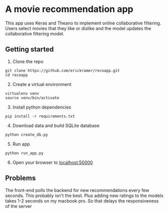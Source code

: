 # A movie recommendation app

This app uses Keras and Theano to implement online collaborative filtering. Users select movies that they like or dislike and the model updates the collaborative filtering model. 

## Getting started

1) Clone the repo

```
git clone https://github.com/erickramer/recoapp.git
cd recoapp
```

2) Create a virtual environment

```
virtualenv venv
source venv/bin/activate
```

3) Install python dependencies

```
pip install -r requirements.txt
```

4) Download data and build SQLite database

```
python create_db.py
```

5) Run app

```
python run_app.py
```

6) Open your browser to [localhost:50000]()

## Problems

The front-end polls the backend for new recommendations every few seconds. This probably isn't the best. Plus adding new ratings to the models takes 1-2 seconds on my macbook pro. So that delays the responsiveness of the server